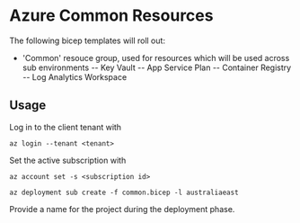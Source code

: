 # Azure Common Resources

The following bicep templates will roll out:

* 'Common' resouce group, used for resources which will be used across sub environments
 -- Key Vault
 -- App Service Plan
 -- Container Registry
 -- Log Analytics Workspace
 
 
 ## Usage
 
 Log in to the client tenant with
 
 `az login --tenant <tenant>`
 
 Set the active subscription with
 
 `az account set -s <subscription id>`
 
 `az deployment sub create -f common.bicep -l australiaeast`
 
 Provide a name for the project during the deployment phase.
 
